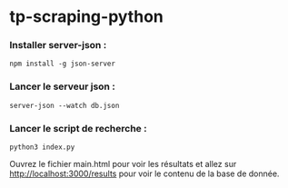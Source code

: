 # tp-scraping-python

### Installer server-json : 
```npm install -g json-server```

### Lancer le serveur json : 
```server-json --watch db.json```

### Lancer le script de recherche : 
```python3 index.py```

Ouvrez le fichier main.html pour voir les résultats et allez sur [http://localhost:3000/results](http://localhost:3000/results) pour voir le contenu de la base de donnée.
